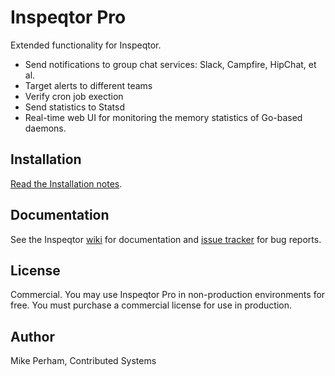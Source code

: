 # Inspeqtor Pro

Extended functionality for Inspeqtor.

* Send notifications to group chat services: Slack, Campfire, HipChat, et al.
* Target alerts to different teams
* Verify cron job exection
* Send statistics to Statsd
* Real-time web UI for monitoring the memory statistics of Go-based
  daemons.

## Installation

[Read the Installation notes](https://github.com/mperham/inspeqtor/wiki/Pro-Installation).

## Documentation

See the Inspeqtor [wiki](https://github.com/mperham/inspeqtor/wiki/) for documentation and [issue tracker](https://github.com/mperham/inspeqtor/issues/) for bug reports.


## License

Commercial.  You may use Inspeqtor Pro in non-production environments
for free.  You must purchase a commercial license for use in production.

## Author

Mike Perham, Contributed Systems
